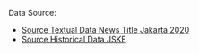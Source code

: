 Data Source:
* [Source Textual Data News Title Jakarta 2020](https://satudata.jakarta.go.id/open-data/detail/data-judul-berita-yang-di-publish-pada-website-berita-resmi-pemprov-dki-jakarta-tahun-2020)
* [Source Historical Data JSKE](https://finance.yahoo.com/quote/%5EJKSE/history/)

